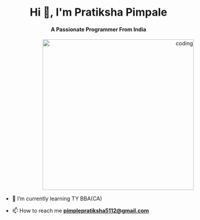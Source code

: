 <h1 align="center">Hi 👋, I'm Pratiksha Pimpale</h1>
<h4 align="center">A Passionate Programmer From India</h4>

<p align="right"> <img src="![image](https://github.com/user-attachments/assets/59189c6b-db3b-4f73-88e4-d7666146fa77)
" alt="coding" width="400"/> </p>

- 🌱 I’m currently learning TY BBA(CA)

- 📫 How to reach me **pimplepratiksha5112@gmail.com**

